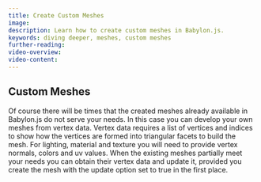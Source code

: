```yaml
---
title: Create Custom Meshes
image: 
description: Learn how to create custom meshes in Babylon.js.
keywords: diving deeper, meshes, custom meshes
further-reading:
video-overview:
video-content:
---
```


## Custom Meshes

Of course there will be times that the created meshes already available in Babylon.js do not serve your needs. In this case you can develop your own meshes from vertex data. Vertex data requires a list of vertices and indices to show how the vertices are formed into triangular facets to build the mesh. For lighting, material and texture you will need to provide vertex normals, colors and uv values. When the existing meshes partially meet your needs you can obtain their vertex data and update it, provided you create the mesh with the update option set to true in the first place.